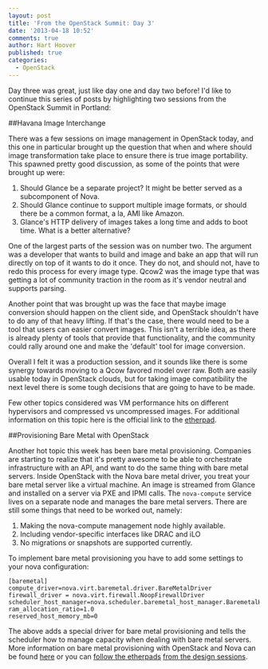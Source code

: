 ```yaml
---
layout: post
title: 'From the OpenStack Summit: Day 3'
date: '2013-04-18 10:52'
comments: true
author: Hart Hoover
published: true
categories:
  - OpenStack
---
```

Day three was great, just like day one and day two before! I'd like to continue this series of posts by highlighting two sessions from the OpenStack Summit in Portland:

##Havana Image Interchange

There was a few sessions on image management in OpenStack today, and this one in particular brought up the question that when and where should image transformation take place to ensure there is true image portability.  This spawned pretty good discussion, as some of the points that were brought up were:

1. Should Glance be a separate project?  It might be better served as a subcomponent of Nova.
2. Should Glance continue to support multiple image formats, or should there be a common format, a la, AMI like Amazon.
3. Glance's HTTP delivery of images takes a long time and adds to boot time.  What is a better alternative?

One of the largest parts of the session was on number two.  The argument was a developer that wants to build and image and bake an app that will run directly on top of it wants to do it once.  They do not, and should not, have to redo this process for every image type.  Qcow2 was the image type that was getting a lot of community traction in the room as it's vendor neutral and supports parsing.<!-- more -->  

Another point that was brought up was the face that maybe image conversion should happen on the client side, and OpenStack shouldn't have to do any of that heavy lifting.  If that's the case, there would need to be a tool that users can easier convert images.  This isn't a terrible idea, as there is already plenty of tools that provide that functionality, and the community could rally around one and make the 'default' tool for image conversion.

Overall I felt it was a production session, and it sounds like there is some synergy towards moving to a Qcow favored model over raw.  Both are easily usable today in OpenStack clouds, but for taking image compatibility the next level there is some tough decisions that are going to have to be made.

Few other topics considered was VM performance hits on different hypervisors and compressed vs uncompressed images.  For additional information on this topic here is the official link to the [etherpad](https://etherpad.openstack.org/havana-image-interchange).

##Provisioning Bare Metal with OpenStack

Another hot topic this week has been bare metal provisioning. Companies are starting to realize that it's pretty awesome to be able to orchestrate infrastructure with an API, and want to do the same thing with bare metal servers. Inside OpenStack with the Nova bare metal driver, you treat your bare metal server like a virtual machine. An image is streamed from Glance and installed on a server via PXE and IPMI calls. The `nova-compute` service lives on a separate node and manages the bare metal servers. There are still some things that need to be worked out, namely: 

1. Making the nova-compute management node highly available.
2. Including vendor-specific interfaces like DRAC and iLO
3. No migrations or snapshots are supported currently.

To implement bare metal provisioning you have to add some settings to your nova configuration:

```
[baremetal]
compute_driver=nova.virt.baremetal.driver.BareMetalDriver
firewall_driver = nova.virt.firewall.NoopFirewallDriver
scheduler_host_manager=nova.scheduler.baremetal_host_manager.BaremetalHostManager
ram_allocation_ratio=1.0
reserved_host_memory_mb=0
```

The above adds a special driver for bare metal provisioning and tells the scheduler how to manage capacity when dealing with bare metal servers. More information on bare metal provisioning with OpenStack and Nova can be found [here](http://docs.openstack.org/trunk/openstack-compute/admin/content/baremetal.html) or you can [follow the etherpads](https://etherpad.openstack.org/HavanaTripleO) [from the design sessions](https://etherpad.openstack.org/HavanaBaremetalNextSteps).
